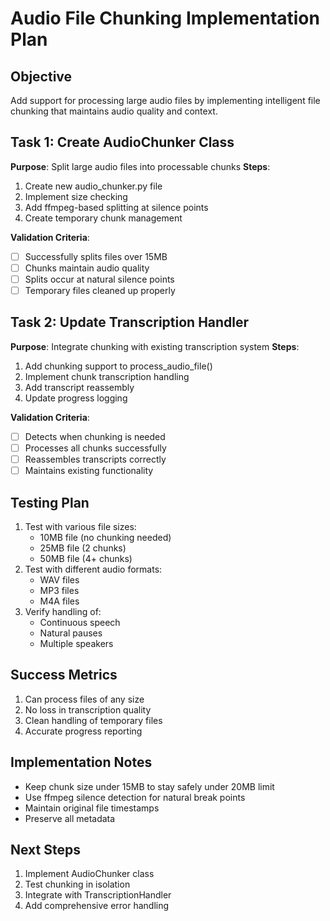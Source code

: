 # Audio File Chunking Implementation Plan

## Objective
Add support for processing large audio files by implementing intelligent file chunking that maintains audio quality and context.

## Task 1: Create AudioChunker Class
**Purpose**: Split large audio files into processable chunks
**Steps**:
1. Create new audio_chunker.py file
2. Implement size checking
3. Add ffmpeg-based splitting at silence points
4. Create temporary chunk management

**Validation Criteria**:
- [ ] Successfully splits files over 15MB
- [ ] Chunks maintain audio quality
- [ ] Splits occur at natural silence points
- [ ] Temporary files cleaned up properly

## Task 2: Update Transcription Handler
**Purpose**: Integrate chunking with existing transcription system
**Steps**:
1. Add chunking support to process_audio_file()
2. Implement chunk transcription handling
3. Add transcript reassembly
4. Update progress logging

**Validation Criteria**:
- [ ] Detects when chunking is needed
- [ ] Processes all chunks successfully
- [ ] Reassembles transcripts correctly
- [ ] Maintains existing functionality

## Testing Plan
1. Test with various file sizes:
   - 10MB file (no chunking needed)
   - 25MB file (2 chunks)
   - 50MB file (4+ chunks)
2. Test with different audio formats:
   - WAV files
   - MP3 files
   - M4A files
3. Verify handling of:
   - Continuous speech
   - Natural pauses
   - Multiple speakers

## Success Metrics
1. Can process files of any size
2. No loss in transcription quality
3. Clean handling of temporary files
4. Accurate progress reporting

## Implementation Notes
- Keep chunk size under 15MB to stay safely under 20MB limit
- Use ffmpeg silence detection for natural break points
- Maintain original file timestamps
- Preserve all metadata

## Next Steps
1. Implement AudioChunker class
2. Test chunking in isolation
3. Integrate with TranscriptionHandler
4. Add comprehensive error handling